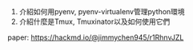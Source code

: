 1. 介紹如何用pyenv, pyenv-virtualenv管理python環境
2. 介紹什麼是Tmux, Tmuxinator以及如何使用它們

paper:
https://hackmd.io/@jimmychen945/r1RhnvJZL

